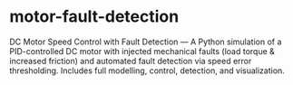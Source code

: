 # motor-fault-detection
DC Motor Speed Control with Fault Detection — A Python simulation of a PID-controlled DC motor with injected mechanical faults (load torque &amp; increased friction) and automated fault detection via speed error thresholding. Includes full modelling, control, detection, and visualization.
